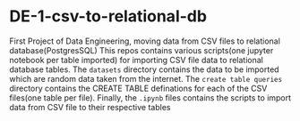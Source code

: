 # DE-1-csv-to-relational-db
First Project of Data Engineering, moving data from CSV files to relational database(PostgresSQL)
This repos contains various scripts(one jupyter notebook per table imported) for importing CSV file data to relational database tables. The `datasets` directory contains the data to be imported which are random data taken from the internet. The `create table queries` directory contains the CREATE TABLE definations for each of the CSV files(one table per file). Finally, the `.ipynb` files contains the scripts to import data from CSV file to their respective tables

